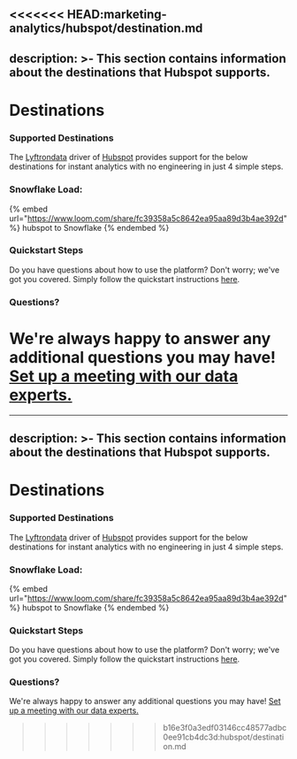 <<<<<<< HEAD:marketing-analytics/hubspot/destination.md
---
description: >-
    This section contains information about the destinations that Hubspot
    supports.
---

# Destinations

### Supported Destinations

The [Lyftrondata](https://www.lyftrondata.com/) driver of [Hubspot](https://www.lyftrondata.com/integration/marketing-analytics/hubspot/) provides support for the below destinations for instant analytics with no engineering in just 4 simple steps.

### Snowflake Load:

{% embed url="https://www.loom.com/share/fc39358a5c8642ea95aa89d3b4ae392d" %}
hubspot to Snowflake
{% endembed %}

### Quickstart Steps

Do you have questions about how to use the platform? Don't worry; we've got you covered. Simply follow the quickstart instructions [here](../../../quickstart-steps.md).

### Questions? <a href="#questions" id="questions"></a>

We're always happy to answer any additional questions you may have! [Set up a meeting with our data experts.](https://www.lyftrondata.com/book-a-meeting/)
=======
---
description: >-
    This section contains information about the destinations that Hubspot
    supports.
---

# Destinations

### Supported Destinations

The [Lyftrondata](https://www.lyftrondata.com/) driver of [Hubspot](https://www.lyftrondata.com/integration/marketing-analytics/hubspot/) provides support for the below destinations for instant analytics with no engineering in just 4 simple steps.

### Snowflake Load:

{% embed url="https://www.loom.com/share/fc39358a5c8642ea95aa89d3b4ae392d" %}
hubspot to Snowflake
{% endembed %}

### Quickstart Steps

Do you have questions about how to use the platform? Don't worry; we've got you covered. Simply follow the quickstart instructions [here](../../../quickstart-steps.md).

### Questions? <a href="#questions" id="questions"></a>

We're always happy to answer any additional questions you may have! [Set up a meeting with our data experts.](https://www.lyftrondata.com/book-a-meeting/)
>>>>>>> b16e3f0a3edf03146cc48577adbc0ee91cb4dc3d:hubspot/destination.md
